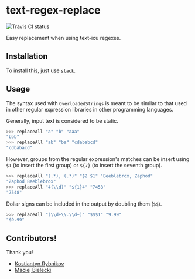 
# text-regex-replace

![Travis CI status](https://travis-ci.org/erochest/text-regex-replace.svg?branch=master)

Easy replacement when using text-icu regexes.

## Installation

To install this, just use [`stack`](https://docs.haskellstack.org/en/stable/README/).

## Usage

The syntax used with `OverloadedStrings` is meant to be similar to that used in other regular expression libraries in other programming languages.

Generally, input text is considered to be static.

```haskell
>>> replaceAll "a" "b" "aaa"
"bbb"
>>> replaceAll "ab" "ba" "cdababcd"
"cdbabacd"
```

However, groups from the regular expression's matches can be insert using `$1` (to insert the first group) or `${7}` (to insert the seventh group).

```haskell
>>> replaceAll "(.*), (.*)" "$2 $1" "Beeblebrox, Zaphod"
"Zaphod Beeblebrox"
>>> replaceAll "4(\\d)" "${1}4" "7458"
"7548"
```

Dollar signs can be included in the output by doubling them (`$$`).

```haskell
>>> replaceAll "(\\d+\\.\\d+)" "$$$1" "9.99"
"$9.99"
```

## Contributors!

Thank you!

* [Kostiantyn Rybnikov](https://github.com/k-bx)
* [Maciej Bielecki](https://github.com/zyla)


